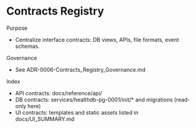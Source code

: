 # Contracts Registry

Purpose
- Centralize interface contracts: DB views, APIs, file formats, event schemas.

Governance
- See ADR-0006-Contracts_Registry_Governance.md

Index
- API contracts: docs/reference/api/
- DB contracts: services/healthdb-pg-0001/init/* and migrations (read-only here)
- UI contracts: templates and static assets listed in docs/UI_SUMMARY.md
